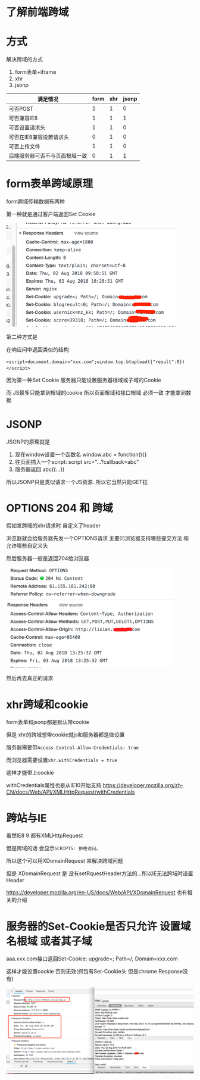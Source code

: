 # 了解前端跨域

# 方式 

解决跨域的方式

1. form表单+iframe
2. xhr
3. jsonp

| 满足情况 | form | xhr | jsonp | 
| --- | --- | --- | --- |
| 可否POST | 1 | 1 | 0 |
| 可否兼容IE8 | 1 | 1| 1 |
| 可否设置请求头 | 1 | 1 | 0 |
| 可否在IE9兼容设置请求头 | 0 | 1 | 0 |
| 可否上传文件 | 1 | 1 | 0 |
| 后端服务器可否不与页面根域一致 | 0 | 1 | 1 |

# form表单跨域原理

form跨域传输数据有两种

第一种就是通过客户端返回Set Cookie

![Set Cookie](/assets/QQ20180802-175921.png)

第二种方式是 

在响应问中返回类似的结构

`<script>document.domain="xxx.com";window.top.btupload({"result":0})</script>`

因为第一种Set Cookie 服务器只能设置服务器根域或子域的Cookie

而 JS最多只能拿到根域的cookie 所以页面根域和接口根域 必须一致 才能拿到数据

# JSONP

JSONP的原理就是

1. 现在window设置一个函数名 window.abc = function(){}
2. 往页面插入一个script: script src="...?callback=abc"
3. 服务器返回 abc({...}) 

所以JSONP只是类似请求一个JS资源..所以它当然只能GET拉

# OPTIONS 204 和 跨域

假如发跨域的xhr请求时  自定义了header

浏览器就会给服务器先发一个OPTIONS请求 主要问浏览器支持哪些提交方法 和 允许哪些自定义头

然后服务器一般是返回204给浏览器

![204返回](/assets/QQ20180802-212558.png)

然后再去真正的请求

# xhr跨域和cookie

form表单和jsonp都是默认带cookie

但是 xhr的跨域想带cookie就js和服务器都是做设置

服务器需要带`Access-Control-Allow-Credentials: true`

而浏览器需要设置`xhr.withCredentials = true`

这样才能带上cookie

withCredentials属性也是从IE10开始支持 https://developer.mozilla.org/zh-CN/docs/Web/API/XMLHttpRequest/withCredentials

# 跨站与IE

虽然IE8 9 都有XMLHttpRequest 

但是跨域的话 会显示`SCRIPT5: 拒绝访问。`

所以这个可以用XDomainRequest 来解决跨域问题

但是 XDomainRequest 是 没有setRquestHeader方法的...所以IE无法跨域时设置Header

https://developer.mozilla.org/en-US/docs/Web/API/XDomainRequest 也有相关的介绍

# 服务器的Set-Cookie是否只允许 设置域名根域 或者其子域

aaa.xxx.com接口返回Set-Cookie: upgrade=; Path=/; Domain=xxx.com

这样才能设置cookie 否则无效(抓包有Set-Cookie头 但是chrome Response没有)

![无效cookie](/assets/QQ20180802-183651.png)


